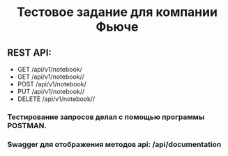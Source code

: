 # <p align="center">Тестовое задание для компании Фьюче</p>


## REST API:
- GET /api/v1/notebook/
- GET /api/v1/notebook/<id>/
- POST /api/v1/notebook/
- PUT /api/v1/notebook/<id>/
- DELETE /api/v1/notebook/<id>/

### Тестирование запросов делал с помощью программы POSTMAN.
### Swagger для отображения методов api: /api/documentation
